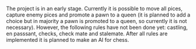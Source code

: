 The project is in an early stage. Currently it is possible to move all pices, capture enemy pices and promote a pawn to a queen (it is planned to add a choice but in majority a pawn is promoted to a queen, so currently it is not necessary). However, the following rules have not been done yet: castling, en passsant, checks, check mate and stalemate.
After all rules are implemented it is planned to make an AI for chess.
